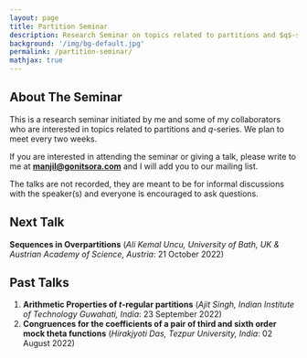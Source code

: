 ```yaml
---
layout: page
title: Partition Seminar
description: Research Seminar on topics related to partitions and $q$-series.
background: '/img/bg-default.jpg'
permalink: /partition-seminar/
mathjax: true
---
```


## About The Seminar

This is a research seminar initiated by me and some of my collaborators who are interested in topics related to partitions and $q$-series. We plan to meet every two weeks.  

If you are interested in attending the seminar or giving a talk, please write to me at **manjil@gonitsora.com** and I will add you to our mailing list.  

The talks are not recorded, they are meant to be for informal discussions with the speaker(s) and everyone is encouraged to ask questions.

## Next Talk

**Sequences in Overpartitions** (*Ali Kemal Uncu, University of Bath, UK & Austrian Academy of Science, Austria*: 21 October 2022)

## Past Talks

1. **Arithmetic Properties of $t$-regular partitions** (*Ajit Singh, Indian Institute of Technology Guwahati, India*: 23 September 2022)  
2. **Congruences for the coefficients of a pair of third and sixth order mock theta functions** (*Hirakjyoti Das, Tezpur University, India*: 02 August 2022)  
